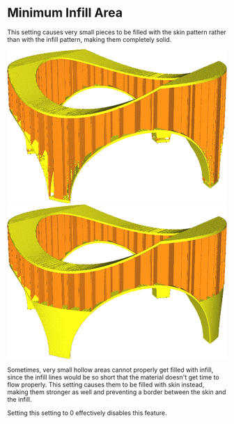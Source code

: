 Minimum Infill Area
====
This setting causes very small pieces to be filled with the skin pattern rather than with the infill pattern, making them completely solid.

![Set to 0, the thin feet of this model get filled with infill](images/min_infill_area_disabled.png)
![Set to 150, the feet get filled with skin](images/min_infill_area_150.png)

Sometimes, very small hollow areas cannot properly get filled with infill, since the infill lines would be so short that the material doesn't get time to flow properly. This setting causes them to be filled with skin instead, making them stronger as well and preventing a border between the skin and the infill.

Setting this setting to 0 effectively disables this feature.